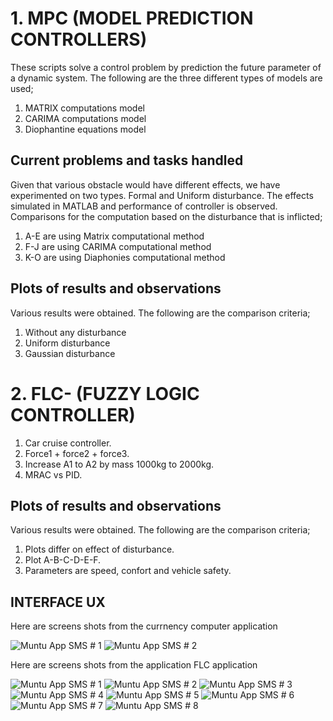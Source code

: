 # 1. MPC (MODEL PREDICTION CONTROLLERS)

These scripts solve a control problem by prediction the future parameter of a dynamic system.  The following are the three different types of models are used; 
1. MATRIX computations model
2. CARIMA computations model
3. Diophantine equations model

## Current problems and tasks handled

Given that various obstacle would have different effects, we have experimented on two types.  Formal and Uniform disturbance. The effects simulated in MATLAB and performance of controller is observed. Comparisons for the computation based on the disturbance that is inflicted;
1. A-E are using Matrix computational method
2. F-J are using CARIMA  computational method
3. K-O are using Diaphonies computational method

## Plots of results and observations

Various results were obtained. The following are the comparison criteria;
1. Without any disturbance
2. Uniform disturbance
3. Gaussian disturbance

# 2.  FLC- (FUZZY LOGIC CONTROLLER)

1. Car cruise controller.
2. Force1 + force2 + force3.
3. Increase A1 to A2 by mass 1000kg to 2000kg.
4. MRAC vs PID.

## Plots of results and observations

Various results were obtained. The following are the comparison criteria;

1. Plots differ on effect of disturbance.
2. Plot A-B-C-D-E-F.
3. Parameters are speed, confort and vehicle safety.


## INTERFACE UX
Here are screens shots from the currnency computer application

![ Muntu App SMS # 1 ](https://github.com/LINOSNCHENA/Monitoring-Fuzzy-Logic-Controller/blob/master/uxDP/pages%20(1).png)
![ Muntu App SMS # 2 ](https://github.com/LINOSNCHENA/Monitoring-Fuzzy-Logic-Controller/blob/master/uxDP/pages%20(2).png)

Here are screens shots from the application FLC application

![ Muntu App SMS # 1 ](https://github.com/LINOSNCHENA/Monitoring-Fuzzy-Logic-Controller/blob/master/uxDP/MATLAB/page%20(1).png)
![ Muntu App SMS # 2 ](https://github.com/LINOSNCHENA/Monitoring-Fuzzy-Logic-Controller/blob/master/uxDP/MATLAB/page%20(2).png)
![ Muntu App SMS # 3 ](https://github.com/LINOSNCHENA/Monitoring-Fuzzy-Logic-Controller/blob/master/uxDP/MATLAB/page%20(3).png)
![ Muntu App SMS # 4 ](https://github.com/LINOSNCHENA/Monitoring-Fuzzy-Logic-Controller/blob/master/uxDP/MATLAB/page%20(4).png)
![ Muntu App SMS # 5 ](https://github.com/LINOSNCHENA/Monitoring-Fuzzy-Logic-Controller/blob/master/uxDP/MATLAB/page%20(5).png)
![ Muntu App SMS # 6 ](https://github.com/LINOSNCHENA/Monitoring-Fuzzy-Logic-Controller/blob/master/uxDP/MATLAB/page%20(6).png)
![ Muntu App SMS # 7 ](https://github.com/LINOSNCHENA/Monitoring-Fuzzy-Logic-Controller/blob/master/uxDP/MATLAB/page%20(7).png)
![ Muntu App SMS # 8 ](https://github.com/LINOSNCHENA/Monitoring-Fuzzy-Logic-Controller/blob/master/uxDP/MATLAB/page%20(8).png)
